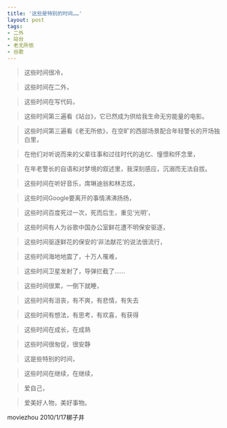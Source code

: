 ```yaml
---
title: '这些是特别的时间……'
layout: post
tags:
- 二外
- 站台
- 老无所依
- 谷歌
---
```

> 这些时间很冷，  

> 这些时间在二外，  
  
> 这些时间在写代码，  
  
> 这些时间第三遍看《站台》，它已然成为供给我生命无穷能量的电影。  
  
> 这些时间第三遍看《老无所依》，在空旷的西部场景配合年轻警长的开场独白里，  
  
> 在他们对听说而来的父辈往事和过往时代的追忆、憧憬和怀念里，  
  
> 在年老警长的自语和对梦境的叙述里，我深刻感应，沉溺而无法自拔。  
  
> 这些时间在听好音乐，席琳迪翁和林志炫，  
  
> 这些时间Google要离开的事情沸沸扬扬，  

> 这些时间百度死过一次，死而后生，重见‘光明’，  
  
> 这些时间有人为谷歌中国办公室鲜花遭不明保安驱逐，  
  
> 这些时间驱逐鲜花的保安的‘非法献花’的说法很流行，  
  
> 这些时间海地地震了，十万人罹难，  
  
> 这些时间卫星发射了，导弹拦截了……  
  
> 这些时间很累，一倒下就睡，  
  
> 这些时间有沮丧，有不爽，有悲情，有失去  
  
> 这些时间有想法，有思考，有欢喜，有获得  
  
> 这些时间在成长，在成熟  
  
> 这些时间很匆促，很安静  
  
> 这是些特别的时间，  
  
> 这些时间在继续，在继续，  
  
> 爱自己，  
  
> 爱美好人物，美好事物。  
    
moviezhou 2010/1/17梆子井  
